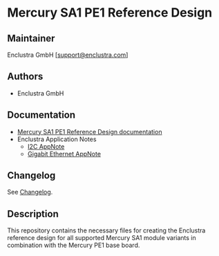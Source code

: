 # Mercury SA1 PE1 Reference Design

## Maintainer

Enclustra GmbH [support@enclustra.com]

## Authors

* Enclustra GmbH

## Documentation

* [Mercury SA1 PE1 Reference Design documentation](./doc/Mercury_SA1_PE1.pdf)
* Enclustra Application Notes
  - [I2C AppNote](https://github.com/enclustra/I2CAppNote)
  - [Gigabit Ethernet AppNote](https://github.com/enclustra/GigabitEthernetAppNote)

## Changelog
See [Changelog](changelog.md).

## Description
This repository contains the necessary files for creating the Enclustra reference design for all supported Mercury SA1 module variants in combination with the Mercury PE1 base board.
